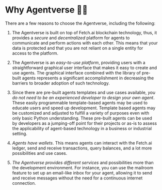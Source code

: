 # Why Agentverse 🤔💡

There are a few reasons to choose the Agentverse, including the following:

1. The Agentverse is built on top of Fetch.ai blockchain technology, thus, it provides a _secure_ and _decentralized_ platform for agents to communicate and perform actions with each other. This means that your data is protected and that you are not reliant on a single entity for access to the platform. 

2. The Agentverse is an _easy-to-use platform_, providing users with a straightforward graphical user interface that makes it easy to create and use agents.  The graphical interface combined with the library of pre-built agents represents a significant accomplishment in decreasing the barriers to broader adoption of such technology. 

3. Since there are pre-built agents templates and use cases available, _you do not need to be an experienced developer to design your own agent_. These easily programmable template-based agents may be used to educate users and speed up development. Template based agents may be customized and adjusted to fulfill a variety of purposes even with only basic Python understanding. These pre-built agents can be used by developers as a jumping-off point for their projects or as-is to assess the applicability of agent-based technology in a business or industrial setting.

4. _Agents have wallets_. This means agents can interact with the Fetch.ai ledger, send and receive transactions, query balances, and a lot more possibilities and use cases. 

5. _The Agentverse provides different services_ and possibilities more than the development environment. For instance, you can use the mailroom feature to set up an email-like inbox for your agent, allowing it to send and receive messages without the need for a continuous internet connection.
